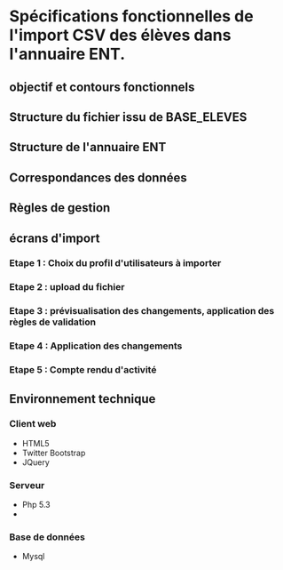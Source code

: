 # Spécifications fonctionnelles de l'import CSV des élèves dans l'annuaire ENT.

## objectif et contours fonctionnels

## Structure du fichier issu de BASE_ELEVES

## Structure de l'annuaire ENT

## Correspondances des données

## Règles de gestion

## écrans d'import
### Etape 1 : Choix du profil d'utilisateurs à importer
### Etape 2 : upload du fichier
### Etape 3 : prévisualisation des changements, application des règles de validation
### Etape 4 : Application des changements
### Etape 5 : Compte rendu d'activité

## Environnement technique 
### Client web
- HTML5 
- Twitter Bootstrap 
- JQuery

### Serveur
- Php 5.3
- 
### Base de données
- Mysql
